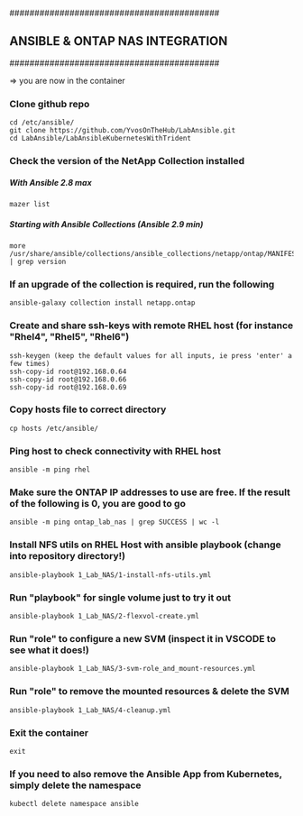##########################################
## ANSIBLE & ONTAP NAS INTEGRATION
##########################################

=>  you are now in the container

### Clone github repo
    cd /etc/ansible/ 
    git clone https://github.com/YvosOnTheHub/LabAnsible.git 
    cd LabAnsible/LabAnsibleKubernetesWithTrident


### Check the version of the NetApp Collection installed
##### With Ansible 2.8 max
    mazer list
##### Starting with Ansible Collections (Ansible 2.9 min)
    more /usr/share/ansible/collections/ansible_collections/netapp/ontap/MANIFEST.json | grep version

### If an upgrade of the collection is required, run the following
    ansible-galaxy collection install netapp.ontap



### Create and share ssh-keys with remote RHEL host (for instance "Rhel4", "Rhel5", "Rhel6")
    ssh-keygen (keep the default values for all inputs, ie press 'enter' a few times)
    ssh-copy-id root@192.168.0.64
    ssh-copy-id root@192.168.0.66
    ssh-copy-id root@192.168.0.69

### Copy hosts file to correct directory
    cp hosts /etc/ansible/

### Ping host to check connectivity with RHEL host 
    ansible -m ping rhel

### Make sure the ONTAP IP addresses to use are free. If the result of the following is 0, you are good to go
    ansible -m ping ontap_lab_nas | grep SUCCESS | wc -l

### Install NFS utils on RHEL Host with ansible playbook  (change into repository directory!)
    ansible-playbook 1_Lab_NAS/1-install-nfs-utils.yml

### Run "playbook" for single volume just to try it out
    ansible-playbook 1_Lab_NAS/2-flexvol-create.yml

### Run "role" to configure a new SVM (inspect it in VSCODE to see what it does!)
    ansible-playbook 1_Lab_NAS/3-svm-role_and_mount-resources.yml 

### Run "role" to remove the mounted resources & delete the SVM
    ansible-playbook 1_Lab_NAS/4-cleanup.yml 

### Exit the container
    exit

### If you need to also remove the Ansible App from Kubernetes, simply delete the namespace
    kubectl delete namespace ansible